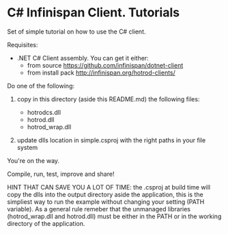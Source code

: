 # C# Infinispan Client. Tutorials

Set of simple tutorial on how to use the C# client.

Requisites:

- .NET C# Client assembly. You can get it either:
	- from source https://github.com/infinispan/dotnet-client
	- from install pack http://infinispan.org/hotrod-clients/

Do one of the following:
1. copy in this directory (aside this README.md) the following files:
	- hotrodcs.dll
	- hotrod.dll
	- hotrod_wrap.dll

2. update dlls location in simple.csproj with the right paths in your file system

You're on the way.

Compile, run, test, improve and share!


HINT THAT CAN SAVE YOU A LOT OF TIME: the .csproj at build time will copy the dlls into the output directory aside the application,
this is the simpliest way to run the example without changing your setting (PATH variable).
As a general rule remeber that the unmanaged libraries (hotrod_wrap.dll and hotrod.dll) must be either in the PATH or in the working directory of the application.
